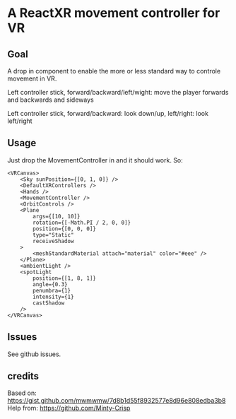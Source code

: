 # A ReactXR movement controller for VR

## Goal

A drop in component to enable the more or less standard way to controle movement in VR.

Left controller stick, forward/backward/left/wight: move the player forwards and backwards and sideways

Left controller stick, forward/backward: look down/up, left/right: look left/right

## Usage

Just drop  the MovementController in and it should work. So:

    <VRCanvas>
        <Sky sunPosition={[0, 1, 0]} />
        <DefaultXRControllers />
        <Hands />
        <MovementController />
        <OrbitControls />
        <Plane
            args={[10, 10]}
            rotation={[-Math.PI / 2, 0, 0]}
            position={[0, 0, 0]}
            type="Static"
            receiveShadow
        >
            <meshStandardMaterial attach="material" color="#eee" />
        </Plane>
        <ambientLight />
        <spotLight
            position={[1, 8, 1]}
            angle={0.3}
            penumbra={1}
            intensity={1}
            castShadow
        />
    </VRCanvas>


## Issues

See github issues.

## credits

Based on: https://gist.github.com/mwmwmw/7d8b1d55f8932577e8d96e808edba3b8
Help from: https://github.com/Minty-Crisp